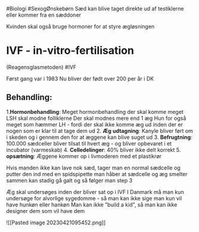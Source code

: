 #Biologi #SexogØnskebørn 
Sæd kan blive taget direkte ud af testiklerne  eller kommer fra en sæddoner

Kvinden skal også bruge hormoner for at styre ægløsningen

# IVF - in-vitro-fertilisation
(Reagensglasmetoden) #IVF

Først gang var i 1983
Nu bliver der født over 200 per år i DK

## Behandling:

1.**Hormonbehandling**:  Meget hormonbehandling der skal komme meget LSH skal modne folliklerne
	Der skal modnes mere end 1 æg
	Hun for også meget som hæmmer LH - fordi der skal ikke komme æg ud inden der er nogen som er klar til at tage dem ud
2. **Æg udtagning**: Kanyle bliver ført om i skeden og i gennem den for at æggene kan blive suget ud
3. **Befrugtning**: 100.000 sædceller bliver tilsat til hvert æg - og bliver opbevaret i et incubator (varmeskab)
4. **Celledelinger**: 40% bliver ikke delt korrekt
5. **opsætning**: Æggene kommer op i livmoderen med et plastikrør

Hvis manden ikke kan lave nok sæd, tager man en normal sædcelle og putter den ind med en spidspipette
	man håber at sædcelle og æg smelter sammen
	kan stadig gå galt
	og så følger man step 3


Æg skal undersøges inden der bliver sat op i IVF
I Danmark må man kun undersøge for alvorlige sygedomme - så man kan ikke sige man kun vil have hunkøn eller hankøn
Man kan ikke "build a kid", så man kan ikke designer dem som vil have dem

![[Pasted image 20230421095452.png]]